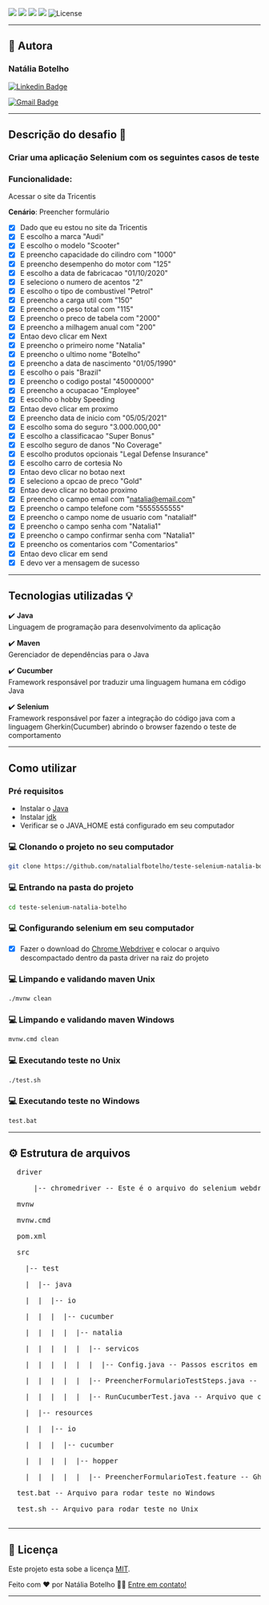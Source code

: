 ![](https://img.shields.io/badge/java-v.1.8-blue.svg)
![](https://img.shields.io/badge/cucumber-v.0.0.1-yellow.svg)
![](https://img.shields.io/badge/selenium-v.3.141.59-green.svg)
![](https://img.shields.io/badge/maven-v.3.3-orange.svg)
<img  alt="License"  src="https://img.shields.io/badge/license-MIT-brightgreen">

---

## 🦸 Autora

<h3><b>Natália Botelho</b></h3>  

 [![Linkedin Badge](https://img.shields.io/badge/-Natália-blue?style=flat-square&logo=Linkedin&logoColor=white&link=https://www.linkedin.com/in/natalialfbotelho/)](https://www.linkedin.com/in/natalialfbotelho/)

[![Gmail Badge](https://img.shields.io/badge/-engnataliabotelho@gmail.com-c14438?style=flat-square&logo=Gmail&logoColor=white&link=mailto:engnataliabotelho@gmail.com)](mailto:engnataliabotelho@gmail.com)

---

## Descrição do desafio 🚀
### Criar uma aplicação Selenium com os seguintes casos de teste
### Funcionalidade:
Acessar o site da Tricentis

<b>Cenário</b>: Preencher formulário<br>
- [x] Dado que eu estou no site da Tricentis              	             
- [x] E escolho a marca "Audi"
- [x] E escolho o modelo "Scooter"
- [x] E preencho capacidade do cilindro com "1000"
- [x] E preencho desempenho do motor com "125"
- [x] E escolho a data de fabricacao "01/10/2020"
- [x] E seleciono o numero de acentos "2"
- [x] E escolho o tipo de combustivel "Petrol"
- [x] E preencho a carga util com "150"
- [x] E preencho o peso total com "115"
- [x] E preencho o preco de tabela com "2000"
- [x] E preencho a milhagem anual com "200"               
- [x] Entao devo clicar em Next
- [x] E preencho o primeiro nome "Natalia"
- [x] E preencho o ultimo nome "Botelho"
- [x] E preencho a data de nascimento "01/05/1990"
- [x] E escolho o pais "Brazil"
- [x] E preencho o codigo postal "45000000"
- [x] E preencho a ocupacao "Employee"
- [x] E escolho o hobby Speeding
- [x] Entao devo clicar em proximo
- [x] E preencho data de inicio com "05/05/2021"
- [x] E escolho soma do seguro "3.000.000,00"
- [x] E escolho a classificacao "Super Bonus"
- [x] E escolho seguro de danos "No Coverage"
- [x] E escolho produtos opcionais "Legal Defense Insurance"
- [x] E escolho carro de cortesia No
- [x] Entao devo clicar no botao next
- [x] E seleciono a opcao de preco "Gold"
- [x] Entao devo clicar no botao proximo
- [x] E preencho o campo email com "natalia@email.com"
- [x] E preencho o campo telefone com "5555555555"
- [x] E preencho o campo nome de usuario com "natalialf"       
- [x] E preencho o campo senha com "Natalia1"
- [x] E preencho o campo confirmar senha com "Natalia1"
- [x] E preencho os comentarios com "Comentarios"
- [x] Entao devo clicar em send
- [x] E devo ver a mensagem de sucesso

---

## Tecnologias utilizadas 💡

:heavy_check_mark: <b>Java</b><br>
Linguagem de programação para desenvolvimento da aplicação<br>

:heavy_check_mark: <b>Maven</b><br>
Gerenciador de dependências para o Java<br>

:heavy_check_mark: <b>Cucumber</b><br>
Framework responsável por traduzir uma linguagem humana em código Java<br>

:heavy_check_mark: <b>Selenium</b><br>
Framework responsável por fazer a integração do código java com a linguagem Gherkin(Cucumber) abrindo o browser fazendo o teste de comportamento<br>

---

## Como utilizar

### Pré requisitos

- Instalar o [Java](https://www.java.com/pt-BR/download/ie_manual.jsp?locale=pt_BR)
- Instalar [jdk](https://www.oracle.com/br/java/technologies/javase/javase-jdk8-downloads.html)
- Verificar se o JAVA_HOME está configurado em seu computador

### 💻 Clonando o projeto no seu computador 
 
 ```bash
git clone https://github.com/natalialfbotelho/teste-selenium-natalia-botelho
 ```
 
### 💻 Entrando na pasta do projeto
 
 ```bash
cd teste-selenium-natalia-botelho
 ```

### 💻 Configurando selenium em seu computador
 
- [x] Fazer o download do [Chrome Webdriver](https://chromedriver.chromium.org/downloads) e colocar o arquivo descompactado dentro da pasta driver na raiz do projeto

### 💻 Limpando e validando maven Unix

 ```bash
./mvnw clean
 ```
 
### 💻 Limpando e validando maven Windows

 ```bash
mvnw.cmd clean
 ```

### 💻 Executando teste no Unix

 ```bash
./test.sh
 ```

### 💻 Executando teste no Windows

 ```bash
test.bat
 ```
 
 --------------------------------------------------------------------
 
 ## ⚙️ Estrutura de arquivos
<pre>
  driver <br>
      |-- chromedriver -- Este é o arquivo do selenium webdriver, substitua este arquivo com a versão da sua máquina<br>
  mvnw<br>
  mvnw.cmd<br>
  pom.xml<br>
  src<br>
    |-- test<br>
    |  |-- java<br>
    |  |  |-- io<br>
    |  |  |  |-- cucumber<br>
    |  |  |  |  |-- natalia<br>    
    |  |  |  |  |  |-- servicos<br>
    |  |  |  |  |  |  |-- Config.java -- Passos escritos em java encapsulados para uso comum<br>
    |  |  |  |  |  |-- PreencherFormularioTestSteps.java -- Passos escritos em java com selenium abrindo o browser e testando a aplicação<br>
    |  |  |  |  |  |-- RunCucumberTest.java -- Arquivo que configura a inicialização do Java test <br>
    |  |-- resources<br>
    |  |  |-- io<br>
    |  |  |  |-- cucumber<br>
    |  |  |  |  |-- hopper<br>    
    |  |  |  |  |  |-- PreencherFormularioTest.feature -- Gherkin com os cenários de teste de acordo com o meu cliente<br>
  test.bat -- Arquivo para rodar teste no Windows<br>
  test.sh -- Arquivo para rodar teste no Unix<br>
</pre>


---
  

## 📝 Licença
  

Este projeto esta sobe a licença [MIT](./LICENSE).
  

Feito com ❤️ por Natália Botelho 👋🏽 [Entre em contato!](https://www.linkedin.com/in/natalialfbotelho/)

  

---
